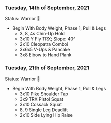 ### Tuesday, 14th of September, 2021
Status: Warrior 💪

- Begin With Body Weight, Phase 1, Pull & Legs
    - 3, 8, 4s Chin-Up Hold
    - 3x10 Y Fly TRX; Slope: 40^
    - 2x10 Cleopatra Comboi
    - 3x6x5 V-Ups & Pancake
    - 3x8 Elbow to Hand Plank

### Tuesday, 21th of September, 2021
Status: Warrior 💪

- Begin With Body Weight, Phase 1, Pull & Legs
    - 3x10 Pike Shoulder Tap
    - 3x9 TRX Pistol Squat
    - 3x10 Cossack Squat
    - 8, 9 Single Leg Deadlift
    - 2x10 Side Lying Hip Raise
